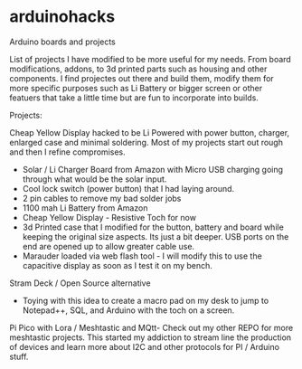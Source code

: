 # arduinohacks
Arduino boards and projects

List of projects I have modified to be more useful for my needs. From board modifications, addons, to 3d printed parts such as housing and other components. I find projectes out there and build them, modify them for more specific purposes such as Li Battery or bigger screen or other featuers that take a little time but are fun to incorporate into builds.

Projects:

Cheap Yellow Display hacked to be Li Powered with power button, charger, enlarged case and minimal soldering. Most of my projects start out rough and then I refine compromises.
  - Solar / Li Charger Board from Amazon with Micro USB charging going through what would be the solar input.
  - Cool lock switch (power button) that I had laying around.
  - 2 pin cables to remove my bad solder jobs
  - 1100 mah Li Battery from Amazon
  - Cheap Yellow Display - Resistive Toch for now
  - 3d Printed case that I modified for the button, battery and board while keeping the original size aspects. Its just a bit deeper. USB ports on the end are opened up to allow greater cable use.
  - Marauder loaded via web flash tool - I will modify this to use the capacitive display as soon as I test it on my bench.

Stram Deck / Open Source alternative
  - Toying with this idea to create a macro pad on my desk to jump to Notepad++, SQL, and Arduino with the toch on a screen.

Pi Pico with Lora / Meshtastic and MQtt- Check out my other REPO for more meshtastic projects. This started my addiction to stream line the production of devices and learn more about I2C and other protocols for PI / Arduino stuff.

